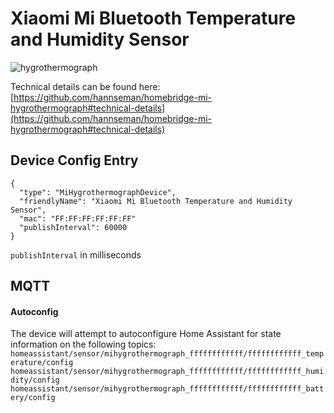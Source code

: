 # Xiaomi Mi Bluetooth Temperature and Humidity Sensor

![hygrothermograph](https://user-images.githubusercontent.com/5991122/89080862-54cead80-d38a-11ea-8c26-b21e27835be4.png)

Technical details can be found here: [https://github.com/hannseman/homebridge-mi-hygrothermograph#technical-details](https://github.com/hannseman/homebridge-mi-hygrothermograph#technical-details)

## Device Config Entry
```
{
  "type": "MiHygrothermographDevice",
  "friendlyName": "Xiaomi Mi Bluetooth Temperature and Humidity Sensor",
  "mac": "FF:FF:FF:FF:FF:FF"
  "publishInterval": 60000
}
```

`publishInterval`  in milliseconds


## MQTT

#### Autoconfig
The device will attempt to autoconfigure Home Assistant for state information on the following topics:
`homeassistant/sensor/mihygrothermograph_ffffffffffff/ffffffffffff_temperature/config`
`homeassistant/sensor/mihygrothermograph_ffffffffffff/ffffffffffff_humidity/config`
`homeassistant/sensor/mihygrothermograph_ffffffffffff/ffffffffffff_battery/config`
